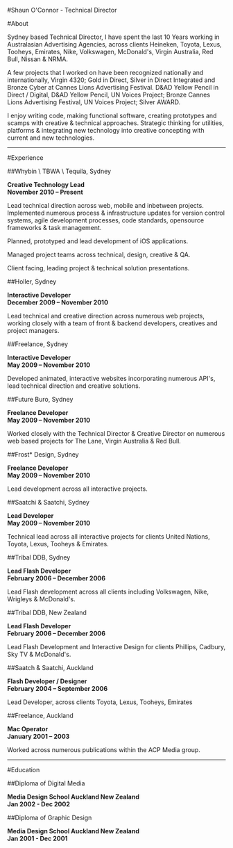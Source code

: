 #Shaun O'Connor - Technical Director

#About

Sydney based Technical Director, I have spent the last 10 Years working in Australasian Advertising Agencies, across clients Heineken, Toyota, Lexus, Tooheys, Emirates, Nike, Volkswagen, McDonald's, Virgin Australia, Red Bull, Nissan & NRMA.

A few projects that I worked on have been recognized nationally and internationally, Virgin 4320; Gold in Direct, Silver in Direct Integrated and Bronze Cyber at Cannes Lions Advertising Festival. D&AD Yellow Pencil in Direct / Digital, D&AD Yellow Pencil, UN Voices Project; Bronze Cannes Lions Advertising Festival, UN Voices Project; Silver AWARD.

I enjoy writing code, making functional software, creating prototypes and scamps with creative & technical approaches. Strategic thinking for utilities, platforms & integrating new technology into creative concepting with current and new technologies.

----


#Experience


##Whybin \ TBWA \ Tequila, Sydney

**Creative Technology Lead**  
**November 2010 – Present**

Lead technical direction across web, mobile and inbetween projects. Implemented numerous process & infrastructure updates for version control systems, agile development processes, code standards, opensource frameworks & task management. 

Planned, prototyped and lead development of iOS applications.

Managed project teams across technical, design, creative & QA. 

Client facing, leading project & technical solution presentations.




##Holler, Sydney

**Interactive Developer**  
**December 2009 – November 2010**

Lead technical and creative direction across numerous web projects, working closely with a team of front & backend developers, creatives and project managers.




##Freelance, Sydney

**Interactive Developer**  
**May 2009 – November 2010**

Developed animated, interactive websites incorporating numerous API's, lead technical direction and creative solutions.


##Future Buro, Sydney

**Freelance Developer**  
**May 2009 – November 2010**

Worked closely with the Technical Director & Creative Director on numerous web based projects for The Lane, Virgin Australia & Red Bull.




##Frost* Design, Sydney

**Freelance Developer**  
**May 2009 – November 2010**

Lead development across all interactive projects.




##Saatchi & Saatchi, Sydney

**Lead Developer**  
**May 2009 – November 2010**

Technical lead across all interactive projects for clients United Nations, Toyota, Lexus, Tooheys & Emirates.




##Tribal DDB, Sydney

**Lead Flash Developer**  
**February 2006 – December 2006**

Lead Flash development across all clients including Volkswagen, Nike, Wrigleys & McDonald's.




##Tribal DDB, New Zealand

**Lead Flash Developer**  
**February 2006 – December 2006**

Lead Flash Development and Interactive Design for clients Phillips, Cadbury, Sky TV & McDonald's.




##Saatch & Saatchi, Auckland

**Flash Developer / Designer**  
**February 2004 – September 2006**

Lead Developer, across clients Toyota, Lexus, Tooheys, Emirates




##Freelance, Auckland

**Mac Operator**  
**January 2001 – 2003**

Worked across numerous publications within the ACP Media group.


----


#Education


##Diploma of Digital Media

**Media Design School Auckland New Zealand**  
**Jan 2002 - Dec 2002**


##Diploma of Graphic Design

**Media Design School Auckland New Zealand**  
**Jan 2001 - Dec 2001**









